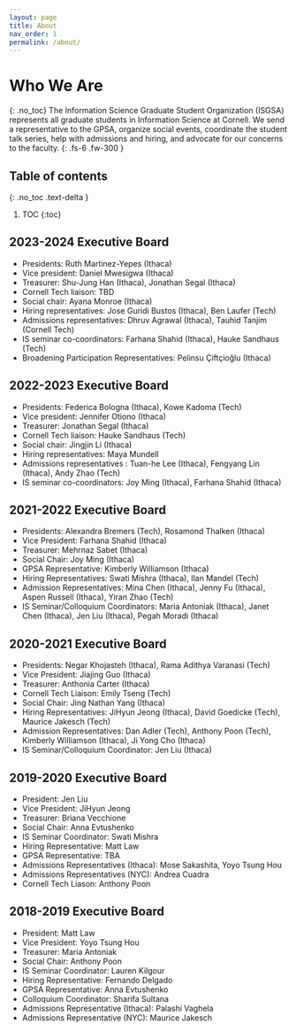 ```yaml
---
layout: page
title: About
nav_order: 1
permalink: /about/
---
```


# Who We Are
{: .no_toc}
The Information Science Graduate Student Organization (ISGSA) represents all graduate students in Information Science at Cornell. We send a representative to the GPSA, organize social events, coordinate the student talk series, help with admissions and hiring, and advocate for our concerns to the faculty. 
{: .fs-6 .fw-300 }


## Table of contents
{: .no_toc .text-delta }

1. TOC
{:toc}

## 2023-2024 Executive Board
* Presidents: Ruth Martinez-Yepes (Ithaca)
* Vice president: Daniel Mwesigwa (Ithaca)
* Treasurer: Shu-Jung Han (Ithaca), Jonathan Segal (Ithaca)
* Cornell Tech liaison: TBD
* Social chair: Ayana Monroe (Ithaca)
* Hiring representatives: Jose Guridi Bustos (Ithaca), Ben Laufer (Tech)
* Admissions representatives: Dhruv Agrawal (Ithaca), Tauhid Tanjim (Cornell Tech)
* IS seminar co-coordinators: Farhana Shahid (Ithaca), Hauke Sandhaus (Tech)
* Broadening Participation Representatives: Pelinsu Çiftçioğlu (Ithaca)  


## 2022-2023 Executive Board
* Presidents: Federica Bologna (Ithaca), Kowe Kadoma (Tech)
* Vice president: Jennifer Otiono (Ithaca)
* Treasurer: Jonathan Segal (Ithaca)
* Cornell Tech liaison: Hauke Sandhaus (Tech)
* Social chair: Jingjin Li (Ithaca)
* Hiring representatives: Maya Mundell
* Admissions representatives : Tuan-he Lee (Ithaca), Fengyang Lin (Ithaca), Andy Zhao (Tech)
* IS seminar co-coordinators: Joy Ming (Ithaca), Farhana Shahid (Ithaca)

## 2021-2022 Executive Board
* Presidents: Alexandra Bremers (Tech), Rosamond Thalken (Ithaca)
* Vice President: Farhana Shahid (Ithaca)
* Treasurer: Mehrnaz Sabet (Ithaca) 
* Social Chair: Joy Ming (Ithaca) 
* GPSA Representative: Kimberly Williamson (Ithaca)
* Hiring Representatives: Swati Mishra (Ithaca), Ilan Mandel (Tech)
* Admission Representatives:  Mina Chen (Ithaca), Jenny Fu (Ithaca), Aspen Russell (Ithaca), Yiran Zhao (Tech)
* IS Seminar/Colloquium Coordinators: Maria Antoniak (Ithaca), Janet Chen (Ithaca), Jen Liu (Ithaca), Pegah Moradi (Ithaca)

## 2020-2021 Executive Board
* Presidents: Negar Khojasteh (Ithaca), Rama Adithya Varanasi (Tech)
* Vice President: Jiajing Guo (Ithaca)
* Treasurer: Anthonia Carter (Ithaca) 
* Cornell Tech Liaison: Emily Tseng (Tech)
* Social Chair: Jing Nathan Yang (Ithaca) 
* Hiring Representatives: JiHyun Jeong (Ithaca), David Goedicke (Tech), Maurice Jakesch (Tech)
* Admission Representatives: Dan Adler (Tech), Anthony Poon (Tech), Kimberly Williamson (Ithaca), Ji Yong Cho (Ithaca) 
* IS Seminar/Colloquium Coordinator: Jen Liu (Ithaca)

## 2019-2020 Executive Board

* President: Jen Liu
* Vice President: JiHyun Jeong
* Treasurer: Briana Vecchione
* Social Chair: Anna Evtushenko
* IS Seminar Coordinator: Swati Mishra
* Hiring Representative: Matt Law
* GPSA Representative: TBA
* Admissions Representatives (Ithaca): Mose Sakashita, Yoyo Tsung Hou
* Admissions Representatives (NYC): Andrea Cuadra
* Cornell Tech Liason: Anthony Poon

## 2018-2019 Executive Board

* President: Matt Law
* Vice President: Yoyo Tsung Hou 
* Treasurer: Maria Antoniak
* Social Chair: Anthony Poon
* IS Seminar Coordinator: Lauren Kilgour
* Hiring Representative: Fernando Delgado
* GPSA Representative: Anna Evtushenko
* Colloquium Coordinator: Sharifa Sultana
* Admissions Representative (Ithaca): Palashi Vaghela
* Admissions Representative (NYC): Maurice Jakesch
